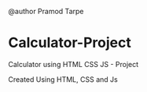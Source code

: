 @author Pramod Tarpe
# Calculator-Project
Calculator using HTML CSS JS - Project

Created Using HTML, CSS and Js

